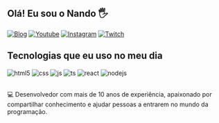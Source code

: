 ## Olá! Eu sou o Nando 🖐️

[![Blog](https://img.shields.io/website?label=SujeitoProgramador.com&style=for-the-badge&url=https://sujeitoprogramador.com/)](https://sujeitoprogramador.com)
[![Youtube](https://img.shields.io/badge/YouTube-FF0000?style=for-the-badge&logo=youtube&logoColor=white)](https://youtube.com/c/sujeitoprogramador)
[![Instagram](https://img.shields.io/badge/Instagram-E4405F?style=for-the-badge&logo=instagram&logoColor=white)](https://instagram.com/sujeitoprogramador)
[![Twitch](https://img.shields.io/badge/Twitch-9146FF?style=for-the-badge&logo=twitch&logoColor=white)](https://twitch.tv/fragabr)

## Tecnologias que eu uso no meu dia

<div style="display: inline_block">
  <img align="center" alt="html5" src="https://img.shields.io/badge/HTML5-E34F26?style=for-the-badge&logo=html5&logoColor=white" />
  <img align="center" alt="css" src="https://img.shields.io/badge/CSS3-1572B6?style=for-the-badge&logo=css3&logoColor=white" />
  <img align="center" alt="js" src="https://img.shields.io/badge/JavaScript-F7DF1E?style=for-the-badge&logo=javascript&logoColor=black" />
  <img align="center" alt="ts" src="https://img.shields.io/badge/TypeScript-007ACC?style=for-the-badge&logo=typescript&logoColor=white" />
  <img align="center" alt="react" src="https://img.shields.io/badge/React-20232A?style=for-the-badge&logo=react&logoColor=61DAFB" />
  <img align="center" alt="nodejs" src="https://img.shields.io/badge/Node.js-43853D?style=for-the-badge&logo=node.js&logoColor=white" />
</div><br/>

💻 Desenvolvedor com mais de 10 anos de experiência, apaixonado por compartilhar conhecimento e ajudar pessoas a entrarem no mundo da programação.

